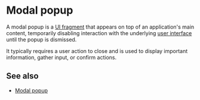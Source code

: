 # Modal popup

A modal popup is a [UI fragment](def://) that appears on top of an application's main content, temporarily 
disabling interaction with the underlying [user interface](def://) until the popup is dismissed.

It typically requires a user action to close and is used to display important information, gather input, or confirm actions.

## See also

- [Modal popup](guide://)